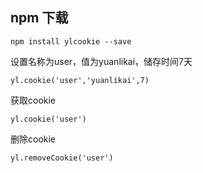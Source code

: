 
npm 下载
----

    npm install ylcookie --save

设置名称为user，值为yuanlikai，储存时间7天

    yl.cookie('user','yuanlikai',7) 

获取cookie

    yl.cookie('user') 

删除cookie

    yl.removeCookie('user') 
